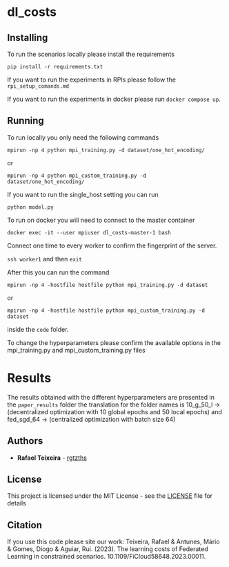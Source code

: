 # dl_costs

## Installing

To run the scenarios locally please install the requirements

 `pip install -r requirements.txt`

If you want to run the experiments in RPIs please follow the `rpi_setup_comands.md`

If you want to run the experiments in docker please run `docker compose up`.

## Running

To run locally you only need the following commands

`mpirun -np 4 python mpi_training.py -d dataset/one_hot_encoding/`

or 

`mpirun -np 4 python mpi_custom_training.py -d dataset/one_hot_encoding/`

If you want to run the single_host setting you can run

`python model.py`

To run on docker you will need to connect to the master container

`docker exec -it --user mpiuser dl_costs-master-1 bash`

Connect one time to every worker to confirm the fingerprint of the server.

`ssh worker1` and then `exit`

After this you can run the command

`mpirun -np 4 -hostfile hostfile python mpi_training.py -d dataset`

or

`mpirun -np 4 -hostfile hostfile python mpi_custom_training.py -d dataset`

inside the `code` folder.

To change the hyperparameters please confirm the available options in the mpi_training.py and mpi_custom_training.py files


# Results

The results obtained with the different hyperparameters are presented in the `paper_results` folder
the translation for the folder names is 10_g_50_l -> (decentralized optimization with 10 global epochs and 50 local epochs) and fed_sgd_64 -> (centralized optimization with batch size 64)



## Authors

* **Rafael Teixeira** - [rgtzths](https://github.com/rgtzths)

## License

This project is licensed under the MIT License - see the [LICENSE](LICENSE) file for details

## Citation

If you use this code please site our work:
Teixeira, Rafael & Antunes, Mário & Gomes, Diogo & Aguiar, Rui. (2023). The learning costs of Federated Learning in constrained scenarios. 10.1109/FiCloud58648.2023.00011. 
